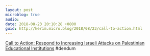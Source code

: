 ```yaml
---
layout: post
microblog: true
audio: 
date: 2018-08-23 20:10:28 +0800
guid: http://kerim.micro.blog/2018/08/23/call-to-action.html
---
```

[Call to Action: Respond to Increasing Israeli Attacks on Palestinian Educational Institutions](https://anthroboycott.wordpress.com/2018/08/18/call-to-action-respond-to-increasing-israeli-attacks-on-palestinian-educational-institutions/) #dendum
